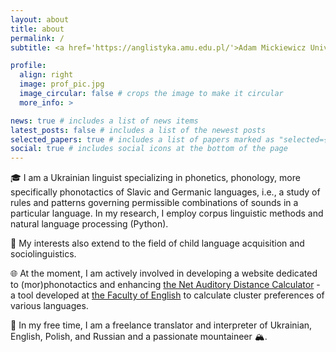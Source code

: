 ```yaml
---
layout: about
title: about
permalink: /
subtitle: <a href='https://anglistyka.amu.edu.pl/'>Adam Mickiewicz University, Poznan</a>. | alokon1@amu.edu.pl.

profile:
  align: right
  image: prof_pic.jpg
  image_circular: false # crops the image to make it circular
  more_info: >

news: true # includes a list of news items
latest_posts: false # includes a list of the newest posts
selected_papers: true # includes a list of papers marked as "selected={true}"
social: true # includes social icons at the bottom of the page
---
```


🎓 I am a Ukrainian linguist specializing in phonetics, phonology, more specifically phonotactics of Slavic and Germanic languages, i.e., a study of rules and patterns governing permissible combinations of sounds in a particular language. In my research, I employ corpus linguistic methods and natural language processing (Python).

👶 My interests also extend to the field of child language acquisition and sociolinguistics.

🌐 At the moment, I am actively involved in developing a website dedicated to (mor)phonotactics and enhancing [the Net Auditory Distance Calculator](https://wa.amu.edu.pl/nadcalc/) - a tool developed at [the Faculty of English](https://anglistyka.amu.edu.pl/en) to calculate cluster preferences of various languages.

💼 In my free time, I am a freelance translator and interpreter of Ukrainian, English, Polish, and Russian and a passionate mountaineer 🏔️.